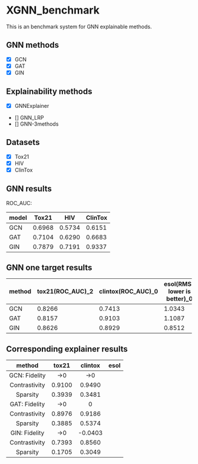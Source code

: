 # XGNN_benchmark

This is an benchmark system for GNN explainable methods.

## GNN methods
- [x] GCN
- [x] GAT
- [x] GIN

## Explainability methods
- [x] GNNExplainer
- [] GNN_LRP
- [] GNN-3methods

## Datasets

- [x] Tox21
- [x] HIV
- [x] ClinTox

## GNN results

ROC_AUC:

| model | Tox21 | HIV | ClinTox|
| ---- | --- | --- |---|
|GCN|0.6968|0.5734|0.6151|
|GAT|0.7104|0.6290|0.6683|
|GIN|0.7879| 0.7191|0.9337|

## GNN one target results

| method | tox21(ROC_AUC)_2 | clintox(ROC_AUC)_0 | esol(RMSE lower is better)_0 |
| ------ | -------------- | ---------------- | -------------------------- |
| GCN    | 0.8266         | 0.7413           | 1.0343                     |
| GAT    | 0.8157         | 0.9103           | 1.1087                     |
| GIN    | 0.8626         | 0.8929           | 0.8512                     |

## Corresponding explainer results

|    method     | tox21  | clintox | esol |
| :-----------: | :----: | :-----: | :--: |
| GCN: Fidelity |  ->0   |   ->0   |      |
| Contrastivity | 0.9100 | 0.9490  |      |
|   Sparsity    | 0.3939 | 0.3481  |      |
| GAT: Fidelity |  ->0   |    0    |      |
| Contrastivity | 0.8976 | 0.9186  |      |
|   Sparsity    | 0.3885 | 0.5374  |      |
| GIN: Fidelity |  ->0   | -0.0403 |      |
| Contrastivity | 0.7393 | 0.8560  |      |
|   Sparsity    | 0.1705 | 0.3049  |      |

